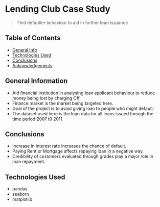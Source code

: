 # Lending Club Case Study
> Find defaulter behaviour to aid in further loan issuance


## Table of Contents
* [General Info](#general-information)
* [Technologies Used](#technologies-used)
* [Conclusions](#conclusions)
* [Acknowledgements](#acknowledgements)

<!-- You can include any other section that is pertinent to your problem -->

## General Information
- Aid financial institution in analysing loan applicant behaviour to reduce money being lost by charging Off.
- Finance market is the market being targeted here.
- Goal of the project is to avoid giving loan to people who might default.
- The dataset used here is the loan data for all loans issued through the time period 2007 t0 2011.

<!-- You don't have to answer all the questions - just the ones relevant to your project. -->

## Conclusions
- Increase in interest rate increases the chance of default.
- Paying Rent or Mortgage affects repaying loan in a negative way.
- Credibility of customers evaluated through grades play a major role in loan repayment.


<!-- You don't have to answer all the questions - just the ones relevant to your project. -->


## Technologies Used
- pandas
- seaborn
- matplotlib

<!-- As the libraries versions keep on changing, it is recommended to mention the version of library used in this project -->




<!-- Optional -->
<!-- ## License -->
<!-- This project is open source and available under the [... License](). -->

<!-- You don't have to include all sections - just the one's relevant to your project -->
